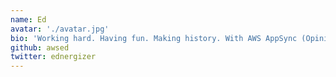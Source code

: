 ```yaml
---
name: Ed
avatar: './avatar.jpg'
bio: 'Working hard. Having fun. Making history. With AWS AppSync (Opinions. My. Own.)'
github: awsed
twitter: ednergizer
---
```

